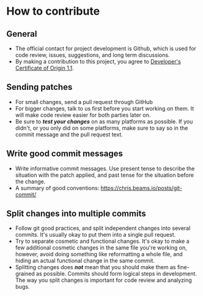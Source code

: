 # How to contribute


## General

-   The official contact for project development is Github, which is used for
    code review, issues, suggestions, and long term discussions.
-   By making a contribution to this project, you agree to
    [Developer's Certificate of Origin 1.1](https://developercertificate.org/).


## Sending patches

-   For small changes, send a pull request through GitHub
-   For bigger changes, talk to us first before you start working on them.
    It will make code review easier for both parties later on.
-   Be sure to ***test your changes*** on as many platforms as possible. If
    you didn't, or you only did on some platforms, make sure to say so in the
    commit message and the pull request text.


## Write good commit messages

-   Write informative commit messages. Use present tense to describe the
    situation with the patch applied, and past tense for the situation before
    the change.
-   A summary of good conventions: https://chris.beams.io/posts/git-commit/


## Split changes into multiple commits

-   Follow git good practices, and split independent changes into several
    commits. It's usually okay to put them into a single pull request.
-   Try to separate cosmetic and functional changes. It's okay to make a few
    additional cosmetic changes in the same file you're working on, however,
    avoid doing something like reformatting a whole file, and hiding an actual
    functional change in the same commit.
-   Splitting changes does ***not*** mean that you should make them as fine-grained
    as possible. Commits should form logical steps in development. The way you
    split changes is important for code review and analyzing bugs.
